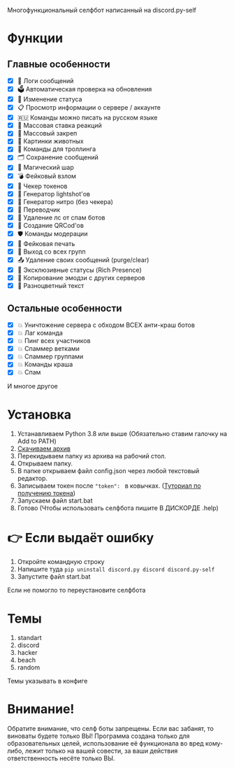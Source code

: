 Многофункциональный селфбот написанный на discord.py-self

# Функции
## Главные особенности
- [x] 📝 Логи сообщений
- [x] 🗳 Автоматическая проверка на обновления
- [x] 📲 Изменение статуса
- [x] 📋 Просмотр информации о сервере / аккаунте
- [x] 🇷🇺 Команды можно писать на русском языке
- [x] 🤩 Массовая ставка реакций
- [x] 📎 Массовый закреп
- [x] 🦊 Картинки животных
- [x] 🐒 Команды для троллинга
- [x] 🗂 Сохранение сообщений
- [x] 🔮 Магический шар
- [x] 💣 Фейковый взлом
- [x] 💽 Чекер токенов
- [x] 📸 Генератор lightshot'ов
- [x] 💽 Генератор нитро (без чекера)
- [x] 📑 Переводчик
- [x] 🤖 Удаление лс от спам ботов
- [x] 🔎 Создание QRCod'ов
- [x] 🛡 Команды модерации
- [x] 🔏 Фейковая печать
- [x] 🚬 Выход со всех групп
- [x] 📤 Удаление своих сообщений (purge/clear)
- [x] 📱 Эксклюзивные статусы (Rich Presence)
- [x] 🐾 Копирование эмодзи с других серверов
- [x] 🌈 Разноцветный текст

## Остальные особенности
- [x] 💥 Уничтожение сервера с обходом ВСЕХ анти-краш ботов
- [x] 💥 Лаг команда
- [x] 💥 Пинг всех участников
- [x] 💥 Спаммер ветками
- [x] 💥 Спаммер группами
- [x] 💥 Команды краша
- [x] 💥 Спам

И многое другое

# Установка
1. Устанавливаем Python 3.8 или выше (Обязательно ставим галочку на Add to PATH)
2. [Скачиваем архив]([https://github.com/PuroSlavKing/Discord-Selfbot])
3. Перекидываем папку из архива на рабочий стол.
4. Открываем папку.
5. В папке открываем файл config.json через любой текстовый редактор.
6. Записываем токен после `"token": ` в ковычках. ([Туториал по получению токена](https://youtu.be/9eE39IGQNcs))
7. Запускаем файл start.bat
8. Готово (Чтобы использовать селфбота пишите В ДИСКОРДЕ .help)

# 👉 Если выдаёт ошибку
1. Откройте командную строку
2. Напишите туда `pip uninstall discord.py discord discord.py-self`
3. Запустите файл start.bat

Если не помогло то переустановите селфбота

# Темы
1. standart
2. discord
3. hacker
4. beach
4. random

Темы указывать в конфиге


# Внимание!
Обратите внимание, что селф боты запрещены. 
Если вас забанят, то виноваты будете только ВЫ!
Программа создана только для образовательных целей, использование её функционала во вред кому-либо, лежит только на вашей совести, за ваши действия ответственность несёте только ВЫ.
